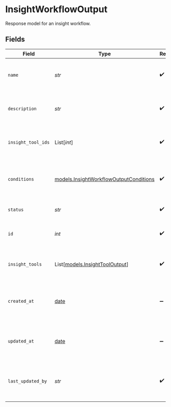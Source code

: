 # InsightWorkflowOutput

Response model for an insight workflow.


## Fields

| Field                                                                                  | Type                                                                                   | Required                                                                               | Description                                                                            | Example                                                                                |
| -------------------------------------------------------------------------------------- | -------------------------------------------------------------------------------------- | -------------------------------------------------------------------------------------- | -------------------------------------------------------------------------------------- | -------------------------------------------------------------------------------------- |
| `name`                                                                                 | *str*                                                                                  | :heavy_check_mark:                                                                     | Human-readable name of insight workflow                                                | summary-workflow                                                                       |
| `description`                                                                          | *str*                                                                                  | :heavy_check_mark:                                                                     | Text description of insight workflow                                                   | Default workflow - generates a summary of the call                                     |
| `insight_tool_ids`                                                                     | List[*int*]                                                                            | :heavy_check_mark:                                                                     | List of IDs of insight tools used in the workflow                                      | [<br/>1<br/>]                                                                          |
| `conditions`                                                                           | [models.InsightWorkflowOutputConditions](../models/insightworkflowoutputconditions.md) | :heavy_check_mark:                                                                     | Conditions for insight workflow to trigger on a given call recording.                  | {<br/>"trigger": "call_recording"<br/>}                                                |
| `status`                                                                               | *str*                                                                                  | :heavy_check_mark:                                                                     | Status of the insight workflow                                                         | ACTIVE                                                                                 |
| `id`                                                                                   | *int*                                                                                  | :heavy_check_mark:                                                                     | Internal ID of the insight workflow                                                    | 1                                                                                      |
| `insight_tools`                                                                        | List[[models.InsightToolOutput](../models/insighttooloutput.md)]                       | :heavy_check_mark:                                                                     | List of insight tools used in the workflow                                             |                                                                                        |
| `created_at`                                                                           | [date](https://docs.python.org/3/library/datetime.html#date-objects)                   | :heavy_minus_sign:                                                                     | Timestamp at which the insight workflow was created                                    | 2025-04-22T00:00:00Z                                                                   |
| `updated_at`                                                                           | [date](https://docs.python.org/3/library/datetime.html#date-objects)                   | :heavy_minus_sign:                                                                     | Timestamp of most recent update to the insight workflow                                | 2025-04-23T00:00:00Z                                                                   |
| `last_updated_by`                                                                      | *str*                                                                                  | :heavy_check_mark:                                                                     | Email of user who last updated Insight Workflow                                        | user@email.com                                                                         |